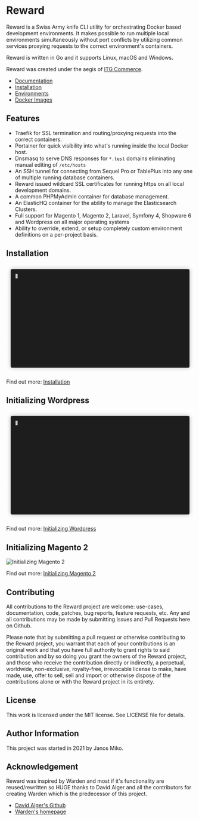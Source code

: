 # Reward

Reward is a Swiss Army knife CLI utility for orchestrating Docker based development environments.
It makes possible to run multiple local environments simultaneously without port conflicts by utilizing
common services proxying requests to the correct environment's containers.

Reward is written in Go and it supports Linux, macOS and Windows.
<!-- include_open_stop -->

Reward was created under the aegis of [ITG Commerce](https://itgcommerce.com).

* [Documentation](https://rewardenv.readthedocs.io)
* [Installation](https://rewardenv.readthedocs.io/en/latest/installation.html)
* [Environments](https://rewardenv.readthedocs.io/en/latest/environments.html)
* [Docker Images](https://github.com/rewardenv/reward/tree/main/images)

## Features
- Traefik for SSL termination and routing/proxying requests into the correct containers.
- Portainer for quick visibility into what's running inside the local Docker host.
- Dnsmasq to serve DNS responses for `*.test` domains eliminating manual editing of `/etc/hosts`
- An SSH tunnel for connecting from Sequel Pro or TablePlus into any one of multiple running database containers.
- Reward issued wildcard SSL certificates for running https on all local development domains.
- A common PHPMyAdmin container for database management.
- An ElasticHQ container for the ability to manage the Elasticsearch Clusters.
- Full support for Magento 1, Magento 2, Laravel, Symfony 4, Shopware 6 and Wordpress on all major operating systems
- Ability to override, extend, or setup completely custom environment definitions on a per-project basis.

<!-- include_open_stop -->

## Installation

![Installing Reward](./docs/imgs/install.gif)

Find out more: [Installation](https://rewardenv.readthedocs.io/en/latest/installation.html)

## Initializing Wordpress

![Initializing Wordpress](./docs/imgs/initialize-wordpress.gif)

Find out more: [Initializing Wordpress](https://rewardenv.readthedocs.io/en/latest/environments/initializing-wordpress.html)

## Initializing Magento 2

![Initializing Magento 2](./docs/imgs/initialize-magento2.gif)

Find out more: [Initializing Magento 2](https://rewardenv.readthedocs.io/en/latest/environments/initializing-magento2.html)

## Contributing

All contributions to the Reward project are welcome: use-cases, documentation, code, patches, bug reports,
feature requests, etc. Any and all contributions may be made by submitting Issues and Pull Requests here on Github.

Please note that by submitting a pull request or otherwise contributing to the Reward project, you warrant that each
of your contributions is an original work and that you have full authority to grant rights to said contribution and
by so doing you grant the owners of the Reward project, and those who receive the contribution directly or indirectly,
a perpetual, worldwide, non-exclusive, royalty-free, irrevocable license to make, have made, use, offer to sell, sell
and import or otherwise dispose of the contributions alone or with the Reward project in its entirety.

## License

This work is licensed under the MIT license. See LICENSE file for details.

## Author Information

This project was started in 2021 by Janos Miko.

## Acknowledgement

Reward was inspired by Warden and most if it's functionality are reused/rewritten so HUGE thanks to David Alger and
all the contributors for creating Warden which is the predecessor of this project.
<!-- include_open_stop -->

* [David Alger's Github](https://github.com/davidalger)
* [Warden's homepage](https://warden.dev)
